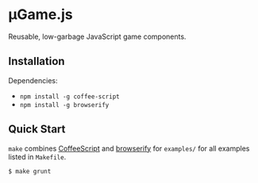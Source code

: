 # µGame.js

Reusable, low-garbage JavaScript game components.

## Installation

Dependencies:

 * `npm install -g coffee-script`
 * `npm install -g browserify`

## Quick Start

`make` combines [CoffeeScript](http://coffeescript.org/) and [browserify](https://github.com/substack/node-browserify) for `examples/` for all examples listed in `Makefile`.

	$ make grunt
